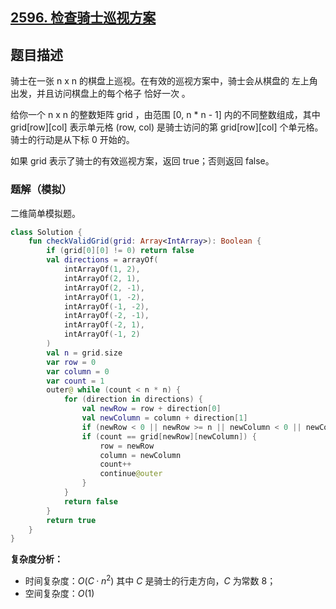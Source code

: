 ## [2596. 检查骑士巡视方案](https://leetcode.cn/problems/check-knight-tour-configuration/)

## 题目描述

骑士在一张 n x n 的棋盘上巡视。在有效的巡视方案中，骑士会从棋盘的 左上角 出发，并且访问棋盘上的每个格子 恰好一次 。

给你一个 n x n 的整数矩阵 grid ，由范围 [0, n * n - 1] 内的不同整数组成，其中 grid[row][col] 表示单元格 (row, col) 是骑士访问的第 grid[row][col] 个单元格。骑士的行动是从下标 0 开始的。

如果 grid 表示了骑士的有效巡视方案，返回 true；否则返回 false。

### 题解（模拟）

二维简单模拟题。

```kotlin
class Solution {
    fun checkValidGrid(grid: Array<IntArray>): Boolean {
        if (grid[0][0] != 0) return false
        val directions = arrayOf(
            intArrayOf(1, 2),
            intArrayOf(2, 1),
            intArrayOf(2, -1),
            intArrayOf(1, -2),
            intArrayOf(-1, -2),
            intArrayOf(-2, -1),
            intArrayOf(-2, 1),
            intArrayOf(-1, 2)
        )
        val n = grid.size
        var row = 0
        var column = 0
        var count = 1
        outer@ while (count < n * n) {
            for (direction in directions) {
                val newRow = row + direction[0]
                val newColumn = column + direction[1]
                if (newRow < 0 || newRow >= n || newColumn < 0 || newColumn >= n) continue
                if (count == grid[newRow][newColumn]) {
                    row = newRow
                    column = newColumn
                    count++
                    continue@outer
                }
            }
            return false
        }
        return true
    }
}
```

**复杂度分析：**

- 时间复杂度：$O(C·n^2)$ 其中 $C$ 是骑士的行走方向，$C$ 为常数 8；
- 空间复杂度：$O(1)$
